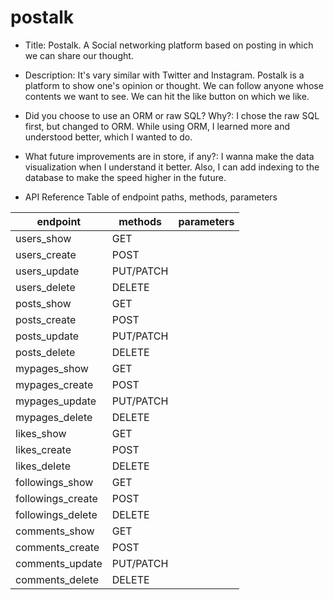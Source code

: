 # postalk

- Title:
    Postalk. A Social networking platform based on posting in which we can share our thought.

- Description:
    It's vary similar with Twitter and Instagram. Postalk is a platform to show one's opinion or thought. We can follow anyone whose contents we want to see. We can hit the like button on which we like.

- Did you choose to use an ORM or raw SQL? Why?:
    I chose the raw SQL first, but changed to ORM. While using ORM, I learned more and understood better, which I wanted to do.

- What future improvements are in store, if any?:
    I wanna make the data visualization when I understand it better. Also, I can add indexing to the database to make the speed higher in the future.


- API Reference Table of endpoint paths, methods, parameters

|       endpoint     |   methods   |   parameters  |
| ------------------ | ----------- | ------------- |
| users_show         | GET         |               |
| users_create       | POST        |               |
| users_update       | PUT/PATCH   |               |
| users_delete       | DELETE      |               |
| posts_show         | GET         |               |
| posts_create       | POST        |               |
| posts_update       | PUT/PATCH   |               |
| posts_delete       | DELETE      |               |
| mypages_show       | GET         |               |
| mypages_create     | POST        |               |
| mypages_update     | PUT/PATCH   |               |
| mypages_delete     | DELETE      |               |
| likes_show         | GET         |               |
| likes_create       | POST        |               |
| likes_delete       | DELETE      |               |
| followings_show    | GET         |               |
| followings_create  | POST        |               |
| followings_delete  | DELETE      |               |
| comments_show      | GET         |               |
| comments_create    | POST        |               |
| comments_update    | PUT/PATCH   |               |
| comments_delete    | DELETE      |               |